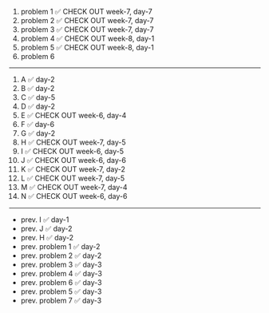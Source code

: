 1. problem 1 ✅ CHECK OUT week-7, day-7   
2. problem 2 ✅ CHECK OUT week-7, day-7      
3. problem 3 ✅ CHECK OUT week-7, day-7    
4. problem 4 ✅ CHECK OUT week-8, day-1 
5. problem 5 ✅ CHECK OUT week-8, day-1   
6. problem 6    

---

1. A  ✅ day-2
2. B  ✅ day-2
3. C  ✅ day-5
4. D  ✅ day-2
5. E  ✅ CHECK OUT week-6, day-4
6. F  ✅ day-6
7. G  ✅ day-2
8. H  ✅ CHECK OUT week-7, day-5
9. I  ✅ CHECK OUT week-6, day-5
10. J ✅ CHECK OUT week-6, day-6
11. K ✅ CHECK OUT week-7, day-2
12. L ✅ CHECK OUT week-7, day-5
13. M ✅ CHECK OUT week-7, day-4
14. N ✅ CHECK OUT week-6, day-6

--- 

- prev. I  ✅ day-1
- prev. J  ✅ day-2
- prev. H  ✅ day-2
- prev. problem 1  ✅ day-2
- prev. problem 2  ✅ day-2
- prev. problem 3  ✅ day-3
- prev. problem 4  ✅ day-3
- prev. problem 6  ✅ day-3
- prev. problem 5  ✅ day-3
- prev. problem 7  ✅ day-3
